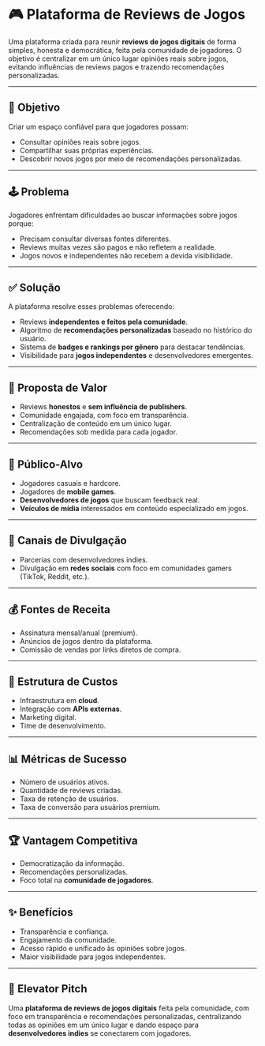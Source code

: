 # 🎮 Plataforma de Reviews de Jogos

Uma plataforma criada para reunir **reviews de jogos digitais** de forma simples, honesta e democrática, feita pela comunidade de jogadores. O objetivo é centralizar em um único lugar opiniões reais sobre jogos, evitando influências de reviews pagos e trazendo recomendações personalizadas.

---

## 🚀 Objetivo
Criar um espaço confiável para que jogadores possam:
- Consultar opiniões reais sobre jogos.
- Compartilhar suas próprias experiências.
- Descobrir novos jogos por meio de recomendações personalizadas.

---

## 🕹️ Problema
Jogadores enfrentam dificuldades ao buscar informações sobre jogos porque:
- Precisam consultar diversas fontes diferentes.  
- Reviews muitas vezes são pagos e não refletem a realidade.  
- Jogos novos e independentes não recebem a devida visibilidade.  

---

## ✅ Solução
A plataforma resolve esses problemas oferecendo:
- Reviews **independentes e feitos pela comunidade**.  
- Algoritmo de **recomendações personalizadas** baseado no histórico do usuário.  
- Sistema de **badges e rankings por gênero** para destacar tendências.  
- Visibilidade para **jogos independentes** e desenvolvedores emergentes.  

---

## 🧩 Proposta de Valor
- Reviews **honestos** e **sem influência de publishers**.  
- Comunidade engajada, com foco em transparência.  
- Centralização de conteúdo em um único lugar.  
- Recomendações sob medida para cada jogador.  

---

## 🎯 Público-Alvo
- Jogadores casuais e hardcore.  
- Jogadores de **mobile games**.  
- **Desenvolvedores de jogos** que buscam feedback real.  
- **Veículos de mídia** interessados em conteúdo especializado em jogos.  

---

## 📢 Canais de Divulgação
- Parcerias com desenvolvedores indies.  
- Divulgação em **redes sociais** com foco em comunidades gamers (TikTok, Reddit, etc.).  

---

## 💰 Fontes de Receita
- Assinatura mensal/anual (premium).  
- Anúncios de jogos dentro da plataforma.  
- Comissão de vendas por links diretos de compra.  

---

## 💸 Estrutura de Custos
- Infraestrutura em **cloud**.  
- Integração com **APIs externas**.  
- Marketing digital.  
- Time de desenvolvimento.  

---

## 📊 Métricas de Sucesso
- Número de usuários ativos.  
- Quantidade de reviews criadas.  
- Taxa de retenção de usuários.  
- Taxa de conversão para usuários premium.  

---

## 🏆 Vantagem Competitiva
- Democratização da informação.  
- Recomendações personalizadas.  
- Foco total na **comunidade de jogadores**.  

---

## ✨ Benefícios
- Transparência e confiança.  
- Engajamento da comunidade.  
- Acesso rápido e unificado às opiniões sobre jogos.  
- Maior visibilidade para jogos independentes.  

---

## 📌 Elevator Pitch
Uma **plataforma de reviews de jogos digitais** feita pela comunidade, com foco em transparência e recomendações personalizadas, centralizando todas as opiniões em um único lugar e dando espaço para **desenvolvedores indies** se conectarem com jogadores.

